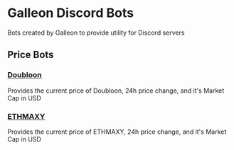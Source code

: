 # Galleon Discord Bots

Bots created by Galleon to provide utility for Discord servers

## Price Bots
### [Doubloon](pricebots/dbl/README.md)
Provides the current price of Doubloon, 24h price change, and it's Market Cap in USD

### [ETHMAXY](pricebots/ethmaxy/README.md)
Provides the current price of ETHMAXY, 24h price change, and it's Market Cap in USD
